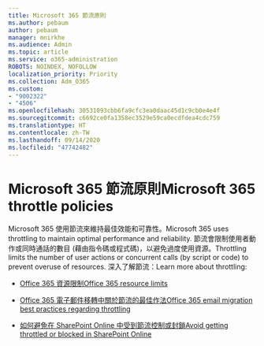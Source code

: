 ```yaml
---
title: Microsoft 365 節流原則
ms.author: pebaum
author: pebaum
manager: mnirkhe
ms.audience: Admin
ms.topic: article
ms.service: o365-administration
ROBOTS: NOINDEX, NOFOLLOW
localization_priority: Priority
ms.collection: Adm_O365
ms.custom:
- "9002322"
- "4506"
ms.openlocfilehash: 30531093cbb6fa9cfc3ea0daac45d1c9cb0e4e4f
ms.sourcegitcommit: c6692ce0fa1358ec3529e59ca0ecdfdea4cdc759
ms.translationtype: HT
ms.contentlocale: zh-TW
ms.lasthandoff: 09/14/2020
ms.locfileid: "47742482"
---
```

# <a name="microsoft-365-throttle-policies"></a><span data-ttu-id="d976b-102">Microsoft 365 節流原則</span><span class="sxs-lookup"><span data-stu-id="d976b-102">Microsoft 365 throttle policies</span></span>

<span data-ttu-id="d976b-103">Microsoft 365 使用節流來維持最佳效能和可靠性。</span><span class="sxs-lookup"><span data-stu-id="d976b-103">Microsoft 365 uses throttling to maintain optimal performance and reliability.</span></span> <span data-ttu-id="d976b-104">節流會限制使用者動作或同時通話的數目 (藉由指令碼或程式碼)，以避免過度使用資源。</span><span class="sxs-lookup"><span data-stu-id="d976b-104">Throttling limits the number of user actions or concurrent calls (by script or code) to prevent overuse of resources.</span></span> <span data-ttu-id="d976b-105">深入了解節流：</span><span class="sxs-lookup"><span data-stu-id="d976b-105">Learn more about throttling:</span></span>

- [<span data-ttu-id="d976b-106">Office 365 資源限制</span><span class="sxs-lookup"><span data-stu-id="d976b-106">Office 365 resource limits</span></span>](https://docs.microsoft.com/office365/Enterprise/office-365-resource-limits)

- [<span data-ttu-id="d976b-107">Office 365 電子郵件移轉中關於節流的最佳作法</span><span class="sxs-lookup"><span data-stu-id="d976b-107">Office 365 email migration best practices regarding throttling</span></span>](https://docs.microsoft.com/exchange/mailbox-migration/office-365-migration-best-practices#office-365-throttling)

- [<span data-ttu-id="d976b-108">如何避免在 SharePoint Online 中受到節流控制或封鎖</span><span class="sxs-lookup"><span data-stu-id="d976b-108">Avoid getting throttled or blocked in SharePoint Online</span></span>](https://docs.microsoft.com/sharepoint/dev/general-development/how-to-avoid-getting-throttled-or-blocked-in-sharepoint-online)

